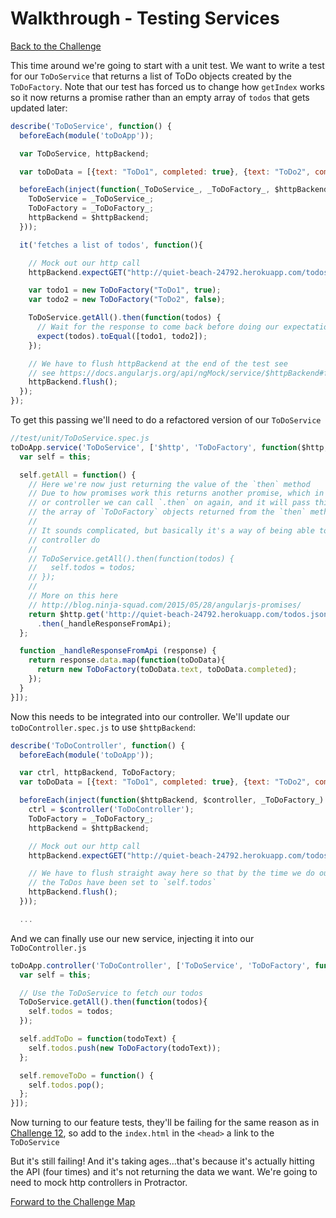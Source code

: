 # Walkthrough - Testing Services

[Back to the Challenge](../13_testing_services.md)

This time around we're going to start with a unit test. We want to write a test for our `ToDoService` that returns a list of ToDo objects created by the `ToDoFactory`. Note that our test has forced us to change how `getIndex` works so it now returns a promise rather than an empty array of `todos` that gets updated later:

```js
describe('ToDoService', function() {
  beforeEach(module('toDoApp'));

  var ToDoService, httpBackend;

  var toDoData = [{text: "ToDo1", completed: true}, {text: "ToDo2", completed: false}];

  beforeEach(inject(function(_ToDoService_, _ToDoFactory_, $httpBackend) {
    ToDoService = _ToDoService_;
    ToDoFactory = _ToDoFactory_;
    httpBackend = $httpBackend;
  }));

  it('fetches a list of todos', function(){

    // Mock out our http call
    httpBackend.expectGET("http://quiet-beach-24792.herokuapp.com/todos.json").respond(toDoData);

    var todo1 = new ToDoFactory("ToDo1", true);
    var todo2 = new ToDoFactory("ToDo2", false);

    ToDoService.getAll().then(function(todos) {
      // Wait for the response to come back before doing our expectation
      expect(todos).toEqual([todo1, todo2]);
    });

    // We have to flush httpBackend at the end of the test see
    // see https://docs.angularjs.org/api/ngMock/service/$httpBackend#flushing-http-requests
    httpBackend.flush();
  });
});
```

To get this passing we'll need to do a refactored version of our `ToDoService`

```js
//test/unit/ToDoService.spec.js
toDoApp.service('ToDoService', ['$http', 'ToDoFactory', function($http, ToDoFactory) {
  var self = this;

  self.getAll = function() {
    // Here we're now just returning the value of the `then` method
    // Due to how promises work this returns another promise, which in our test
    // or controller we can call `.then` on again, and it will pass this method
    // the array of `ToDoFactory` objects returned from the `then` method below
    //
    // It sounds complicated, but basically it's a way of being able to in our
    // controller do
    //
    // ToDoService.getAll().then(function(todos) {
    //   self.todos = todos;
    // });
    //
    // More on this here
    // http://blog.ninja-squad.com/2015/05/28/angularjs-promises/
    return $http.get('http://quiet-beach-24792.herokuapp.com/todos.json')
      .then(_handleResponseFromApi);
  };

  function _handleResponseFromApi (response) {
    return response.data.map(function(toDoData){
      return new ToDoFactory(toDoData.text, toDoData.completed);
    });
  }
}]);
```

Now this needs to be integrated into our controller. We'll update our `toDoController.spec.js` to use `$httpBackend`:

```js
describe('ToDoController', function() {
  beforeEach(module('toDoApp'));

  var ctrl, httpBackend, ToDoFactory;
  var toDoData = [{text: "ToDo1", completed: true}, {text: "ToDo2", completed: false}];

  beforeEach(inject(function($httpBackend, $controller, _ToDoFactory_) {
    ctrl = $controller('ToDoController');
    ToDoFactory = _ToDoFactory_;
    httpBackend = $httpBackend;

    // Mock out our http call
    httpBackend.expectGET("http://quiet-beach-24792.herokuapp.com/todos.json").respond(toDoData);

    // We have to flush straight away here so that by the time we do our tests
    // the ToDos have been set to `self.todos`
    httpBackend.flush();
  }));

  ...
```

And we can finally use our new service, injecting it into our `ToDoController.js`

```js
toDoApp.controller('ToDoController', ['ToDoService', 'ToDoFactory', function(ToDoService, ToDoFactory) {
  var self = this;

  // Use the ToDoService to fetch our todos
  ToDoService.getAll().then(function(todos){
    self.todos = todos;
  });

  self.addToDo = function(todoText) {
    self.todos.push(new ToDoFactory(todoText));
  };

  self.removeToDo = function() {
    self.todos.pop();
  };
}]);
```

Now turning to our feature tests, they'll be failing for the same reason as in [Challenge 12](12_testing_factories.md), so add to the `index.html` in the `<head>` a link to the `ToDoService`

But it's still failing! And it's taking ages...that's because it's actually hitting the API (four times) and it's not returning the data we want. We're going to need to mock http controllers in Protractor.

[Forward to the Challenge Map](../00_challenge_map.md)
